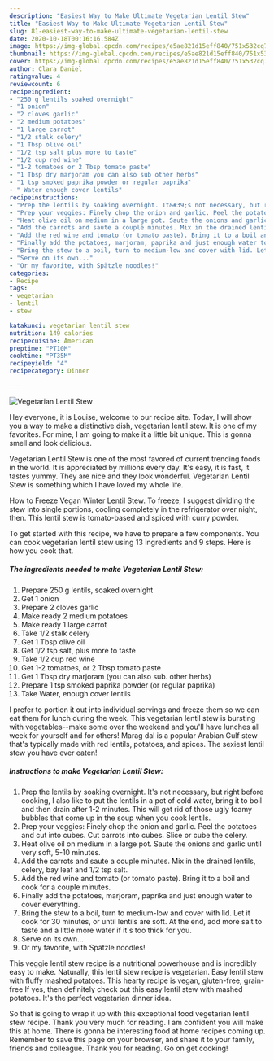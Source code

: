 ```yaml
---
description: "Easiest Way to Make Ultimate Vegetarian Lentil Stew"
title: "Easiest Way to Make Ultimate Vegetarian Lentil Stew"
slug: 81-easiest-way-to-make-ultimate-vegetarian-lentil-stew
date: 2020-10-18T00:16:16.584Z
image: https://img-global.cpcdn.com/recipes/e5ae821d15eff840/751x532cq70/vegetarian-lentil-stew-recipe-main-photo.jpg
thumbnail: https://img-global.cpcdn.com/recipes/e5ae821d15eff840/751x532cq70/vegetarian-lentil-stew-recipe-main-photo.jpg
cover: https://img-global.cpcdn.com/recipes/e5ae821d15eff840/751x532cq70/vegetarian-lentil-stew-recipe-main-photo.jpg
author: Clara Daniel
ratingvalue: 4
reviewcount: 6
recipeingredient:
- "250 g lentils soaked overnight"
- "1 onion"
- "2 cloves garlic"
- "2 medium potatoes"
- "1 large carrot"
- "1/2 stalk celery"
- "1 Tbsp olive oil"
- "1/2 tsp salt plus more to taste"
- "1/2 cup red wine"
- "1-2 tomatoes or 2 Tbsp tomato paste"
- "1 Tbsp dry marjoram you can also sub other herbs"
- "1 tsp smoked paprika powder or regular paprika"
- " Water enough cover lentils"
recipeinstructions:
- "Prep the lentils by soaking overnight. It&#39;s not necessary, but right before cooking, I also like to put the lentils in a pot of cold water, bring it to boil and then drain after 1-2 minutes. This will get rid of those ugly foamy bubbles that come up in the soup when you cook lentils."
- "Prep your veggies: Finely chop the onion and garlic. Peel the potatoes and cut into cubes. Cut carrots into cubes. Slice or cube the celery."
- "Heat olive oil on medium in a large pot. Saute the onions and garlic until very soft, 5-10 minutes."
- "Add the carrots and saute a couple minutes. Mix in the drained lentils, celery, bay leaf and 1/2 tsp salt."
- "Add the red wine and tomato (or tomato paste). Bring it to a boil and cook for a couple minutes."
- "Finally add the potatoes, marjoram, paprika and just enough water to cover everything."
- "Bring the stew to a boil, turn to medium-low and cover with lid. Let it cook for 30 minutes, or until lentils are soft. At the end, add more salt to taste and a little more water if it&#39;s too thick for you."
- "Serve on its own..."
- "Or my favorite, with Spätzle noodles!"
categories:
- Recipe
tags:
- vegetarian
- lentil
- stew

katakunci: vegetarian lentil stew 
nutrition: 149 calories
recipecuisine: American
preptime: "PT10M"
cooktime: "PT35M"
recipeyield: "4"
recipecategory: Dinner

---
```



![Vegetarian Lentil Stew](https://img-global.cpcdn.com/recipes/e5ae821d15eff840/751x532cq70/vegetarian-lentil-stew-recipe-main-photo.jpg)

Hey everyone, it is Louise, welcome to our recipe site. Today, I will show you a way to make a distinctive dish, vegetarian lentil stew. It is one of my favorites. For mine, I am going to make it a little bit unique. This is gonna smell and look delicious.

Vegetarian Lentil Stew is one of the most favored of current trending foods in the world. It is appreciated by millions every day. It's easy, it is fast, it tastes yummy. They are nice and they look wonderful. Vegetarian Lentil Stew is something which I have loved my whole life.

How to Freeze Vegan Winter Lentil Stew. To freeze, I suggest dividing the stew into single portions, cooling completely in the refrigerator over night, then. This lentil stew is tomato-based and spiced with curry powder.


To get started with this recipe, we have to prepare a few components. You can cook vegetarian lentil stew using 13 ingredients and 9 steps. Here is how you cook that.

<!--inarticleads1-->

##### The ingredients needed to make Vegetarian Lentil Stew:

1. Prepare 250 g lentils, soaked overnight
1. Get 1 onion
1. Prepare 2 cloves garlic
1. Make ready 2 medium potatoes
1. Make ready 1 large carrot
1. Take 1/2 stalk celery
1. Get 1 Tbsp olive oil
1. Get 1/2 tsp salt, plus more to taste
1. Take 1/2 cup red wine
1. Get 1-2 tomatoes, or 2 Tbsp tomato paste
1. Get 1 Tbsp dry marjoram (you can also sub. other herbs)
1. Prepare 1 tsp smoked paprika powder (or regular paprika)
1. Take  Water, enough cover lentils


I prefer to portion it out into individual servings and freeze them so we can eat them for lunch during the week. This vegetarian lentil stew is bursting with vegetables--make some over the weekend and you&#39;ll have lunches all week for yourself and for others! Marag dal is a popular Arabian Gulf stew that&#39;s typically made with red lentils, potatoes, and spices. The sexiest lentil stew you have ever eaten! 

<!--inarticleads2-->

##### Instructions to make Vegetarian Lentil Stew:

1. Prep the lentils by soaking overnight. It&#39;s not necessary, but right before cooking, I also like to put the lentils in a pot of cold water, bring it to boil and then drain after 1-2 minutes. This will get rid of those ugly foamy bubbles that come up in the soup when you cook lentils.
1. Prep your veggies: Finely chop the onion and garlic. Peel the potatoes and cut into cubes. Cut carrots into cubes. Slice or cube the celery.
1. Heat olive oil on medium in a large pot. Saute the onions and garlic until very soft, 5-10 minutes.
1. Add the carrots and saute a couple minutes. Mix in the drained lentils, celery, bay leaf and 1/2 tsp salt.
1. Add the red wine and tomato (or tomato paste). Bring it to a boil and cook for a couple minutes.
1. Finally add the potatoes, marjoram, paprika and just enough water to cover everything.
1. Bring the stew to a boil, turn to medium-low and cover with lid. Let it cook for 30 minutes, or until lentils are soft. At the end, add more salt to taste and a little more water if it&#39;s too thick for you.
1. Serve on its own...
1. Or my favorite, with Spätzle noodles!


This veggie lentil stew recipe is a nutritional powerhouse and is incredibly easy to make. Naturally, this lentil stew recipe is vegetarian. Easy lentil stew with fluffy mashed potatoes. This hearty recipe is vegan, gluten-free, grain-free If yes, then definitely check out this easy lentil stew with mashed potatoes. It&#39;s the perfect vegetarian dinner idea. 

So that is going to wrap it up with this exceptional food vegetarian lentil stew recipe. Thank you very much for reading. I am confident you will make this at home. There is gonna be interesting food at home recipes coming up. Remember to save this page on your browser, and share it to your family, friends and colleague. Thank you for reading. Go on get cooking!
